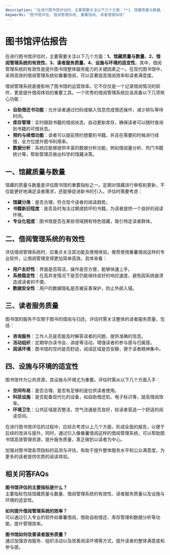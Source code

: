 ```yaml
---
description: "在进行图书馆评估时，主要需要关注以下几个方面：**1、馆藏质量与数量、2、借阅管理系统的有效性、3、读者服务质量、4、设施与环境的适宜性**。其中，借阅管理系统的有效性是提升图书馆整体服务能力的关键因素之一。在现代图书馆中，采用高效的借阅管理系统如番薯借阅，可以显著提高借阅效率和读者满意度。"
keywords: "图书馆评估, 借阅管理系统, 番薯借阅, 读者管理系统"
---
```

# 图书馆评估报告

在进行图书馆评估时，主要需要关注以下几个方面：**1、馆藏质量与数量、2、借阅管理系统的有效性、3、读者服务质量、4、设施与环境的适宜性**。其中，借阅管理系统的有效性是提升图书馆整体服务能力的关键因素之一。在现代图书馆中，采用高效的借阅管理系统如番薯借阅，可以显著提高借阅效率和读者满意度。

借阅管理系统直接影响了图书馆的运营效率。它不仅仅是一个记录借阅情况的软件，更是提升借阅体验的重要工具。一个优秀的借阅管理系统应该具备以下几项核心功能：

- **自助借还书功能**：允许读者通过扫码或输入信息完成借还操作，减少排队等待时间。
- **库存管理**：实时跟踪书籍的借阅状态，自动更新库存，确保读者可以随时查询到书籍的可借状态。
- **预约与续借功能**：读者可以提前预约想要的书籍，并且在需要的时候进行续借，全方位提升图书利用率。
- **数据分析**：系统应能够提供丰富的数据分析功能，例如借阅量分析、热门书籍统计等，帮助管理员做出科学的馆藏决策。

## 一、馆藏质量与数量

馆藏的质量与数量是评估图书馆的重要指标之一。定期对馆藏进行审核和更新，不仅能更好地满足读者需求，还能够促进新书的引入。评估时需要考虑：

- **馆藏分类**：是否合理，符合现今读者的阅读趋势。
- **书籍新旧程度**：是否及时淘汰过期或损坏的书籍，为读者提供一个良好的阅读环境。
- **专业化程度**：图书馆是否在某些领域拥有特色馆藏，吸引特定读者群体。

## 二、借阅管理系统的有效性

评估借阅管理系统时，应重点关注其功能及使用体验。推荐使用番薯借阅这样的专业软件，让借阅管理变得更加简单高效。具体来看：

- **用户友好性**：界面是否简洁，操作是否方便，能够快速上手。
- **系统稳定性**：在高并发情况下是否仍能保持良好的响应速度，避免因系统崩溃造成读者的不便。
- **数据安全性**：用户的数据隐私是否被妥善保护，防止外部入侵。

## 三、读者服务质量

图书馆的服务不仅限于图书的借阅与归还。评估时需关注整体的读者服务质量，包括：

- **咨询服务**：工作人员是否能及时解答读者的问题，提供准确的信息。
- **活动组织**：定期举办读书会、讲座等活动，增强读者的参与感与归属感。
- **阅读环境**：图书馆的空间是否舒适，阅读区域是否安静，便于读者精神集中。

## 四、设施与环境的适宜性

图书馆作为公共资源，其设施与环境尤为重要。评估时需从以下几个方面入手：

- **空间布局**：是否合理，是否有足够的座位供读者使用。
- **科技设施**：是否配备现代化的设备，如自助借还机、电子标识等，提高借阅效率。
- **环境卫生**：公共区域是否整洁，空气流通是否良好，给读者营造一个舒适的阅读空间。

在进行图书馆评估的过程中，应综合考虑以上几个方面，形成全面的报告，以便于后续的改进与提升。同时，通过引入像番薯借阅这样的借阅管理系统，可以帮助图书馆高效管理资源，提升服务质量，真正做到以读者为中心。

加强对图书馆各项指标的监测与评估，有助于提升整体服务水平和公众满意度，为更多的读者提供优质的阅读体验。

## 相关问答FAQs

**图书馆评估的主要指标是什么？**  
主要指标包括馆藏质量与数量、借阅管理系统的有效性、读者服务质量以及设施与环境的适宜性。

**如何提升借阅管理系统的效率？**  
可以通过引入专业的软件如番薯借阅，借助自助借还、库存管理和数据分析等功能，提升管理效率。

**图书馆如何改善读者服务质量？**  
通过加强咨询服务、组织活动以及改善阅读环境等方式，提升读者的整体满意度和参与感。
